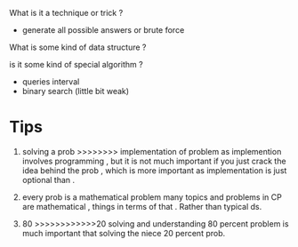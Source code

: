 What is it a technique or trick ?
- generate all possible answers or brute force

What is some kind of data structure ?


is it some kind of special algorithm ?
- queries interval
- binary search (little bit weak)

# Tips

1. solving a prob >>>>>>>> implementation of problem 
as implemention involves programming , but it is not much important if you just crack the idea behind the prob , which is more important as implementation is just optional than .

2. every prob is a mathematical problem
many topics and problems in CP are mathematical , things in terms of that . Rather than typical ds.

3. 80 >>>>>>>>>>>>20
solving and understanding 80 percent problem is much important that solving the niece 20 percent prob. 

